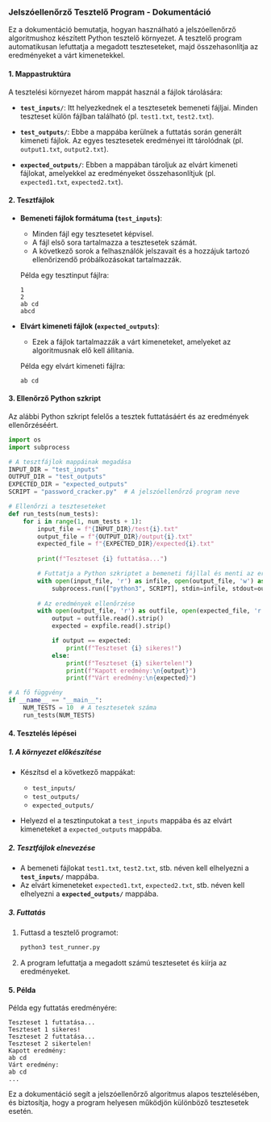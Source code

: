 ### Jelszóellenőrző Tesztelő Program - Dokumentáció

Ez a dokumentáció bemutatja, hogyan használható a jelszóellenőrző algoritmushoz készített Python tesztelő környezet. A tesztelő program automatikusan lefuttatja a megadott teszteseteket, majd összehasonlítja az eredményeket a várt kimenetekkel.

#### 1. Mappastruktúra

A tesztelési környezet három mappát használ a fájlok tárolására:

- **`test_inputs/`**: Itt helyezkednek el a tesztesetek bemeneti fájljai. Minden teszteset külön fájlban található (pl. `test1.txt`, `test2.txt`).
  
- **`test_outputs/`**: Ebbe a mappába kerülnek a futtatás során generált kimeneti fájlok. Az egyes tesztesetek eredményei itt tárolódnak (pl. `output1.txt`, `output2.txt`).

- **`expected_outputs/`**: Ebben a mappában tároljuk az elvárt kimeneti fájlokat, amelyekkel az eredményeket összehasonlítjuk (pl. `expected1.txt`, `expected2.txt`).

#### 2. Tesztfájlok

- **Bemeneti fájlok formátuma (`test_inputs`)**:
  - Minden fájl egy tesztesetet képvisel.
  - A fájl első sora tartalmazza a tesztesetek számát.
  - A következő sorok a felhasználók jelszavait és a hozzájuk tartozó ellenőrizendő próbálkozásokat tartalmazzák.

  Példa egy tesztinput fájlra:
  ```
  1
  2
  ab cd
  abcd
  ```

- **Elvárt kimeneti fájlok (`expected_outputs`)**:
  - Ezek a fájlok tartalmazzák a várt kimeneteket, amelyeket az algoritmusnak elő kell állítania.

  Példa egy elvárt kimeneti fájlra:
  ```
  ab cd
  ```

#### 3. Ellenőrző Python szkript

Az alábbi Python szkript felelős a tesztek futtatásáért és az eredmények ellenőrzéséért.

```python
import os
import subprocess

# A tesztfájlok mappáinak megadása
INPUT_DIR = "test_inputs"
OUTPUT_DIR = "test_outputs"
EXPECTED_DIR = "expected_outputs"
SCRIPT = "password_cracker.py"  # A jelszóellenőrző program neve

# Ellenőrzi a teszteseteket
def run_tests(num_tests):
    for i in range(1, num_tests + 1):
        input_file = f"{INPUT_DIR}/test{i}.txt"
        output_file = f"{OUTPUT_DIR}/output{i}.txt"
        expected_file = f"{EXPECTED_DIR}/expected{i}.txt"
        
        print(f"Teszteset {i} futtatása...")

        # Futtatja a Python szkriptet a bemeneti fájllal és menti az eredményt
        with open(input_file, 'r') as infile, open(output_file, 'w') as outfile:
            subprocess.run(["python3", SCRIPT], stdin=infile, stdout=outfile)
        
        # Az eredmények ellenőrzése
        with open(output_file, 'r') as outfile, open(expected_file, 'r') as expfile:
            output = outfile.read().strip()
            expected = expfile.read().strip()

            if output == expected:
                print(f"Teszteset {i} sikeres!")
            else:
                print(f"Teszteset {i} sikertelen!")
                print(f"Kapott eredmény:\n{output}")
                print(f"Várt eredmény:\n{expected}")

# A fő függvény
if __name__ == "__main__":
    NUM_TESTS = 10  # A tesztesetek száma
    run_tests(NUM_TESTS)
```

#### 4. Tesztelés lépései

##### 1. A környezet előkészítése

- Készítsd el a következő mappákat:
  - `test_inputs/`
  - `test_outputs/`
  - `expected_outputs/`
  
- Helyezd el a tesztinputokat a `test_inputs` mappába és az elvárt kimeneteket a `expected_outputs` mappába.

##### 2. Tesztfájlok elnevezése

- A bemeneti fájlokat `test1.txt`, `test2.txt`, stb. néven kell elhelyezni a **`test_inputs/`** mappába.
- Az elvárt kimeneteket `expected1.txt`, `expected2.txt`, stb. néven kell elhelyezni a **`expected_outputs/`** mappába.

##### 3. Futtatás

1. Futtasd a tesztelő programot:
   ```bash
   python3 test_runner.py
   ```

2. A program lefuttatja a megadott számú tesztesetet és kiírja az eredményeket.

#### 5. Példa

Példa egy futtatás eredményére:

```
Teszteset 1 futtatása...
Teszteset 1 sikeres!
Teszteset 2 futtatása...
Teszteset 2 sikertelen!
Kapott eredmény:
ab cd
Várt eredmény:
ab cd
...
```

Ez a dokumentáció segít a jelszóellenőrző algoritmus alapos tesztelésében, és biztosítja, hogy a program helyesen működjön különböző tesztesetek esetén.